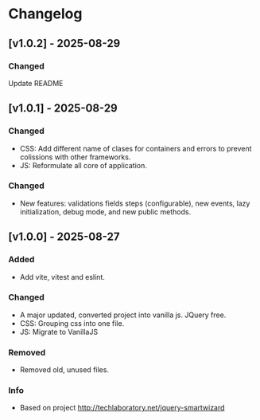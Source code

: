 # Changelog

## [v1.0.2] - 2025-08-29
### Changed
Update README 

## [v1.0.1] - 2025-08-29
### Changed
- CSS: Add different name of clases for containers and errors to prevent colissions with other frameworks.
- JS: Reformulate all core of application.

### Changed
- New features: validations fields steps (configurable), new events, lazy initialization, debug mode, and new public methods.

## [v1.0.0] - 2025-08-27
### Added
* Add vite, vitest and eslint.

### Changed
- A major updated, converted project into vanilla js. JQuery free.
- CSS: Grouping css into one file.
- JS: Migrate to VanillaJS

### Removed
* Removed old, unused files.

### Info
* Based on project http://techlaboratory.net/jquery-smartwizard